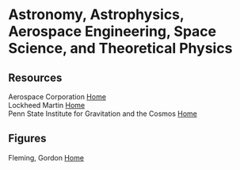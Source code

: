 # Astronomy, Astrophysics, Aerospace Engineering, Space Science, and Theoretical Physics



## Resources

Aerospace Corporation [Home](https://aerospace.org)<br>
Lockheed Martin [Home](https://lockheedmartin.com/en-us/index.html/)<br>
Penn State Institute for Gravitation and the Cosmos [Home](https://www.gravity.psu.edu)<br>



## Figures

Fleming, Gordon [Home](http://www.personal.psu.edu/gnf1/blogs/flemin/)<br>
